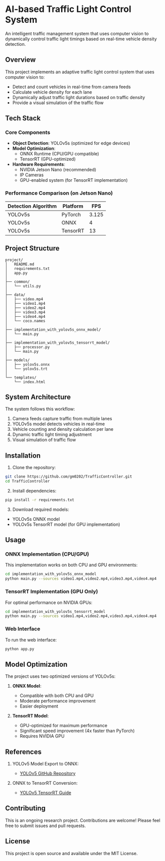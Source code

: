 # AI-based Traffic Light Control System

An intelligent traffic management system that uses computer vision to dynamically control traffic light timings based on real-time vehicle density detection.

## Overview

This project implements an adaptive traffic light control system that uses computer vision to:
- Detect and count vehicles in real-time from camera feeds
- Calculate vehicle density for each lane
- Dynamically adjust traffic light durations based on traffic density
- Provide a visual simulation of the traffic flow

## Tech Stack

### Core Components
- **Object Detection**: YOLOv5s (optimized for edge devices)
- **Model Optimization**:
  - ONNX Runtime (CPU/GPU compatible)
  - TensorRT (GPU-optimized)
- **Hardware Requirements**:
  - NVIDIA Jetson Nano (recommended)
  - IP Cameras
  - GPU-enabled system (for TensorRT implementation)

### Performance Comparison (on Jetson Nano)

| Detection Algorithm | Platform  | FPS   |
|---------------------|-----------|-------|
| YOLOv5s            | PyTorch   | 3.125 |
| YOLOv5s            | ONNX      | 4     |
| YOLOv5s            | TensorRT  | 13    |

## Project Structure
```
project/
│   README.md
│   requirements.txt    
│   app.py
│
├── common/
│   └── utils.py
│
├── data/
│   ├── video.mp4
│   ├── video1.mp4
│   ├── video2.mp4
│   ├── video3.mp4
│   ├── video4.mp4
│   └── coco.names
│
├── implementation_with_yolov5s_onnx_model/
│   └── main.py
│
├── implementation_with_yolov5s_tensorrt_model/
│   ├── processor.py
│   └── main.py
│
├── models/
│   ├── yolov5s.onnx
│   └── yolov5s.trt
│
└── templates/
    └── index.html
```

## System Architecture

The system follows this workflow:
1. Camera feeds capture traffic from multiple lanes
2. YOLOv5s model detects vehicles in real-time
3. Vehicle counting and density calculation per lane
4. Dynamic traffic light timing adjustment
5. Visual simulation of traffic flow

## Installation

1. Clone the repository:
```bash
git clone https://github.com/gm0202/TrafficController.git
cd TrafficController
```

2. Install dependencies:
```bash
pip install -r requirements.txt
```

3. Download required models:
- YOLOv5s ONNX model
- YOLOv5s TensorRT model (for GPU implementation)

## Usage

### ONNX Implementation (CPU/GPU)
This implementation works on both CPU and GPU environments:
```bash
cd implementation_with_yolov5s_onnx_model
python main.py --sources video1.mp4,video2.mp4,video3.mp4,video4.mp4
```

### TensorRT Implementation (GPU Only)
For optimal performance on NVIDIA GPUs:
```bash
cd implementation_with_yolov5s_tensorrt_model
python main.py --sources video1.mp4,video2.mp4,video3.mp4,video4.mp4
```

### Web Interface
To run the web interface:
```bash
python app.py
```

## Model Optimization

The project uses two optimized versions of YOLOv5s:
1. **ONNX Model**: 
   - Compatible with both CPU and GPU
   - Moderate performance improvement
   - Easier deployment

2. **TensorRT Model**:
   - GPU-optimized for maximum performance
   - Significant speed improvement (4x faster than PyTorch)
   - Requires NVIDIA GPU

## References

1. YOLOv5 Model Export to ONNX:
   - [YOLOv5 GitHub Repository](https://github.com/ultralytics/yolov5)

2. ONNX to TensorRT Conversion:
   - [YOLOv5 TensorRT Guide](https://github.com/SeanAvery/yolov5-tensorrt)

## Contributing

This is an ongoing research project. Contributions are welcome! Please feel free to submit issues and pull requests.

## License

This project is open source and available under the MIT License.
